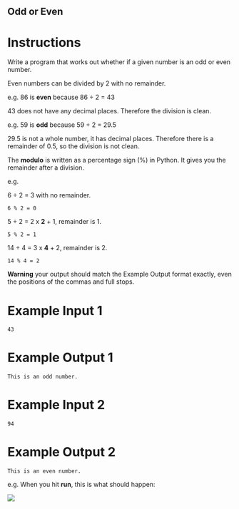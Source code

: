 ## Odd or Even


# Instructions

Write a program that works out whether if a given number is an odd or even number. 

Even numbers can be divided by 2 with no remainder. 

e.g. 86 is **even** because 86 ÷ 2 = 43

43 does not have any decimal places. Therefore the division is clean.

e.g. 59 is **odd** because 59 ÷ 2 = 29.5

29.5 is not a whole number, it has decimal places. Therefore there is a remainder of 0.5, so the division is not clean.

The **modulo** is written as a percentage sign (%) in Python. It gives you the remainder after a division. 

e.g. 

6 ÷ 2 = 3 with no remainder. 

```
6 % 2 = 0
```

5 ÷ 2 = 2 x **2** + 1, remainder is 1.

```
5 % 2 = 1
```

14 ÷ 4 = 3 x **4** + 2, remainder is 2.

```
14 % 4 = 2
```

**Warning** your output should match the Example Output format exactly, even the positions of the commas and full stops. 

# Example Input 1

```
43
```

# Example Output 1

```
This is an odd number.
```

# Example Input 2

```
94
```

# Example Output 2

```
This is an even number.
```

e.g. When you hit **run**, this is what should happen:   

![](https://cdn.fs.teachablecdn.com/bkF9TKJSTGksvxNzOtba)

